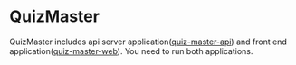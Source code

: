# QuizMaster
QuizMaster includes api server application([quiz-master-api](quis-master-api/)) and front end application([quiz-master-web](quis-master-web/)).
You need to run both applications.
